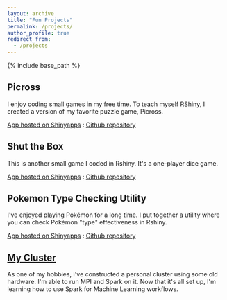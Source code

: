 ```yaml
---
layout: archive
title: "Fun Projects"
permalink: /projects/
author_profile: true
redirect_from:
  - /projects
---
```


{% include base_path %}

Picross
------
I enjoy coding small games in my free time. To teach myself RShiny, I created a version of my favorite puzzle game, Picross.

[App hosted on Shinyapps](https://hbwaddel.shinyapps.io/Picross/) : [Github repository](https://github.com/hbwddl/rshiny-picross)

Shut the Box
------
This is another small game I coded in Rshiny. It's a one-player dice game.

[App hosted on Shinyapps](https://hbwaddel.shinyapps.io/Shut-the-Box/) : [Github repository](https://github.com/hbwddl/Shut-the-Box)

Pokemon Type Checking Utility
------
I've enjoyed playing Pokémon for a long time. I put together a utility where you can check Pokémon "type" effectiveness in Rshiny.

[App hosted on Shinyapps](https://hbwaddel.shinyapps.io/typechecker/) : [Github repository](https://github.com/hbwddl/PokemonTypeChecker)

[My Cluster](https://hbwddl.github.io/projects/cluster/)
------
As one of my hobbies, I've constructed a personal cluster using some old hardware. I'm able to run MPI and Spark on it. Now that it's all set up, I'm learning how to use Spark for Machine Learning workflows.
